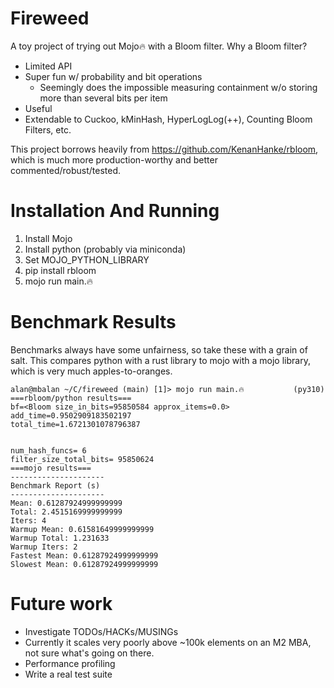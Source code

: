 # Fireweed
A toy project of trying out Mojo🔥 with a Bloom filter. Why a Bloom filter?
 * Limited API
 * Super fun w/ probability and bit operations
   * Seemingly does the impossible measuring containment w/o storing more than several bits per item
 * Useful
 * Extendable to Cuckoo, kMinHash, HyperLogLog(++), Counting Bloom Filters, etc.

This project borrows heavily from https://github.com/KenanHanke/rbloom, which is much more production-worthy and better commented/robust/tested.

# Installation And Running
1. Install Mojo
2. Install python (probably via miniconda)
3. Set MOJO_PYTHON_LIBRARY
4. pip install rbloom
5. mojo run main.🔥

# Benchmark Results
Benchmarks always have some unfairness, so take these with a grain of salt. This compares python with a rust library to mojo with a mojo library, which is very much apples-to-oranges.

```
alan@mbalan ~/C/fireweed (main) [1]> mojo run main.🔥           (py310) 
===rbloom/python results===
bf=<Bloom size_in_bits=95850584 approx_items=0.0>
add_time=0.9502909183502197
total_time=1.6721301078796387


num_hash_funcs= 6
filter_size_total_bits= 95850624
===mojo results===
---------------------
Benchmark Report (s)
---------------------
Mean: 0.61287924999999999
Total: 2.4515169999999999
Iters: 4
Warmup Mean: 0.61581649999999999
Warmup Total: 1.231633
Warmup Iters: 2
Fastest Mean: 0.61287924999999999
Slowest Mean: 0.61287924999999999
```

# Future work
 * Investigate TODOs/HACKs/MUSINGs
 * Currently it scales very poorly above ~100k elements on an M2 MBA, not sure what's going on there.
 * Performance profiling
 * Write a real test suite 

